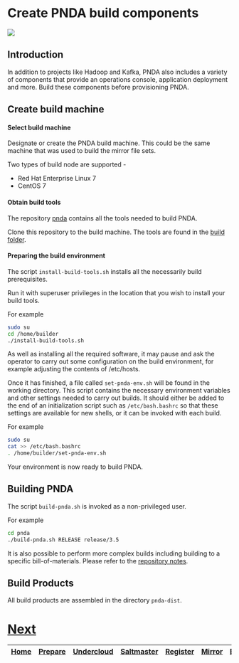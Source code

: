 # Create PNDA build components

![](../images/breadcrumbs-build.jpg)

## Introduction

In addition to projects like Hadoop and Kafka, PNDA also includes a variety of components that provide an operations console, application deployment and more. Build these components before provisioning PNDA.

## Create build machine

#### Select build machine

Designate or create the PNDA build machine. This could be the same machine that was used to build the mirror file sets.
 
Two types of build node are supported -

- Red Hat Enterprise Linux 7
- CentOS 7 


#### Obtain build tools

The repository [pnda](https://github.com/pndaproject/pnda) contains all the tools needed to build PNDA.

Clone this repository to the build machine. The tools are found in the [build folder](https://github.com/pndaproject/pnda).

#### Preparing the build environment

The script ```install-build-tools.sh``` installs all the necessarily build prerequisites.

Run it with superuser privileges in the location that you wish to install your build tools.

For example

```sh
sudo su
cd /home/builder
./install-build-tools.sh
```

As well as installing all the required software, it may pause and ask the operator to carry out some configuration on the build environment, for example adjusting the contents of /etc/hosts.

Once it has finished, a file called ```set-pnda-env.sh``` will be found in the working directory. This script contains the necessary environment variables and other settings needed to carry out builds. It should either be added to the end of an initialization script such as ```/etc/bash.bashrc``` so that these settings are available for new shells, or it can be invoked with each build. 

For example

```sh
sudo su
cat >> /etc/bash.bashrc
. /home/builder/set-pnda-env.sh
```

Your environment is now ready to build PNDA.

## Building PNDA

The script ```build-pnda.sh``` is invoked as a non-privileged user. 

For example

```sh
cd pnda
./build-pnda.sh RELEASE release/3.5
```

It is also possible to perform more complex builds including building to a specific bill-of-materials. Please refer to the [repository notes](https://github.com/pndaproject/pnda).

## Build Products

All build products are assembled in the directory ```pnda-dist```.

# [Next](STAGE.md)

| [Home](../OVERVIEW.md) | [Prepare](PREPARE.md) | [Undercloud](UNDERCLOUD.md) | [Saltmaster](SALTMASTER.md) | [Register](REGISTER.md) | [Mirror](MIRROR.md) | [Build](BUILD.md) | [Stage](STAGE.md) | [Configure](CONFIGURE.md) | [Create](CREATE.md) | 
| --- | --- | --- | --- | --- | --- | --- | --- | --- | --- |
